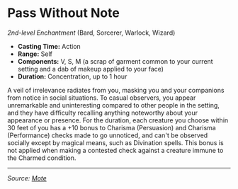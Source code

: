 # Pass Without Note

_2nd-level Enchantment_ (Bard, Sorcerer, Warlock, Wizard)

- **Casting Time:** Action
- **Range:** Self
- **Components:** V, S, M (a scrap of garment common to your current setting and a dab of makeup applied to your face)
- **Duration:** Concentration, up to 1 hour

A veil of irrelevance radiates from you, masking you and your companions from notice in social situations. To casual observers, you appear unremarkable and uninteresting compared to other people in the setting, and they have difficulty recalling anything noteworthy about your appearance or presence. For the duration, each creature you choose within 30 feet of you has a +10 bonus to Charisma (Persuasion) and Charisma (Performance) checks made to go unnoticed, and can't be observed socially except by magical means, such as Divination spells. This bonus is not applied when making a contested check against a creature immune to the Charmed condition.

---

_Source: [Mote](https://github.com/mpanighetti/dnd5e-mote)_
